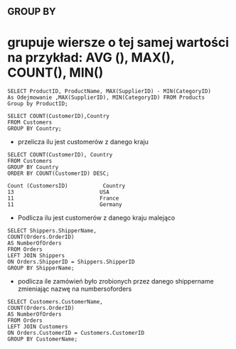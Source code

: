 ## GROUP BY 
# grupuje wiersze o tej samej wartości na przykład: AVG (), MAX(), COUNT(), MIN()


```
SELECT ProductID, ProductName, MAX(SupplierID) - MIN(CategoryID) 
As Odejmowanie ,MAX(SupplierID), MIN(CategoryID) FROM Products 
Group by ProductID;
```


```
SELECT COUNT(CustomerID),Country
FROM Customers 
GROUP BY Country;
```

- przelicza ilu jest customerów z danego kraju 


```
SELECT COUNT(CustomerID), Country
FROM Customers
GROUP BY Country
ORDER BY COUNT(CustomerID) DESC;

Count (CustomersID)           Country 
13                           USA
11                           France
11                           Germany
```
- Podlicza ilu jest customerów z danego kraju malejąco


```
SELECT Shippers.ShipperName, 
COUNT(Orders.OrderID) 
AS NumberOfOrders 
FROM Orders
LEFT JOIN Shippers 
ON Orders.ShipperID = Shippers.ShipperID
GROUP BY ShipperName;
```

- podlicza ile zamówień było zrobionych przez danego shippername zmieniając nazwę na numbersoforders


```
SELECT Customers.CustomerName, 
COUNT(Orders.OrderID)
AS NumberOfOrders 
FROM Orders
LEFT JOIN Customers 
ON Orders.CustomerID = Customers.CustomerID
GROUP BY CustomerName;
```